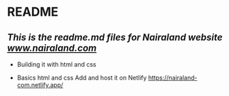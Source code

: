 # README
## _This is the readme.md files for Nairaland website www.nairaland.com_
- Building it with html and css
* Basics html and css 
Add and host it on Netlify
https://nairaland-com.netlify.app/
